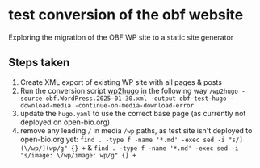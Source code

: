 # test conversion of the obf website

Exploring the migration of the OBF WP site to a static site generator


## Steps taken

1. Create XML export of existing WP site with all pages & posts
2. Run the conversion script [wp2hugo](https://github.com/ashishb/wp2hugo) in the following way `/wp2hugo -source obf.WordPress.2025-01-30.xml -output obf-test-hugo -download-media -continue-on-media-download-error`
3. update the `hugo.yaml` to use the correct base page (as currently not deployed on open-bio.org)
4. remove any leading `/` in media `/wp` paths, as test site isn't deployed to open-bio.org yet: `find . -type f -name '*.md' -exec sed -i "s/](\/wp/](wp/g" {} +` & `find . -type f -name '*.md' -exec sed -i "s/image: \/wp/image: wp/g" {} +`
